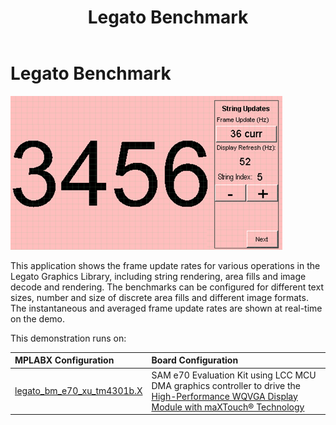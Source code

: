 ﻿---
parent: Example Applications
title: Legato Benchmark
nav_order: 3
---

# Legato Benchmark

![](./../../docs/html/legato_bm_wqvga_run1.png)

This application shows the frame update rates for various operations in the Legato Graphics Library, including string rendering, area fills and image decode and rendering. The benchmarks can be configured for different text sizes, number and size of discrete area fills and different image formats. The instantaneous and averaged frame update rates are shown at real-time on the demo.

This demonstration runs on:

|MPLABX Configuration|Board Configuration|
|:-------------------|:------------------|
|[legato_bm_e70_xu_tm4301b.X](./firmware/legato_bm_e70_xu_tm4301b.X/readme.md)|SAM e70 Evaluation Kit using LCC MCU DMA graphics controller to drive the [High-Performance WQVGA Display Module with maXTouch® Technology](https://www.microchip.com/DevelopmentTools/ProductDetails/PartNO/AC320005-4)|


 
